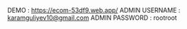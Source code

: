 DEMO : https://ecom-53df9.web.app/
ADMIN USERNAME : karamguliyev10@gmail.com
ADMIN PASSWORD : rootroot
